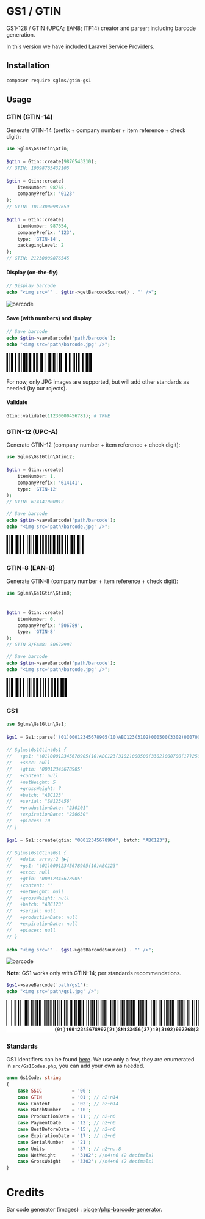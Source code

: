# GS1 / GTIN

GS1-128 / GTIN (UPCA; EAN8; ITF14) creator and parser; including barcode generation.

In this version we have included Laravel Service Providers.

## Installation

```bash
composer require sglms/gtin-gs1
```

## Usage

### GTIN (GTIN-14)

Generate GTIN-14 (prefix + company number + item reference + check digit):

```php
use Sglms\Gs1Gtin\Gtin;

$gtin = Gtin::create(9876543210);
// GTIN: 10098765432105

$gtin = Gtin::create(
    itemNumber: 98765,
    companyPrefix: '0123'
);
// GTIN: 10123000987659

$gtin = Gtin::create(
    itemNumber: 987654,
    companyPrefix: '123',
    type: 'GTIN-14',
    packagingLevel: 2
);
// GTIN: 21230009876545

```
#### Display (on-the-fly)
```php
// Display barcode
echo "<img src='" . $gtin->getBarcodeSource() . "' />";
```

![barcode](resources/gtin.png "Generated barcode")

#### Save (with numbers) and display
```php
// Save barcode
echo $gtin->saveBarcode('path/barcode');
echo "<img src='path/barcode.jpg' />";
```

![barcode](resources/gtin.jpg "Generated barcode")

For now, only JPG images are supported, but will add other standards as needed (by our rojects).

#### Validate

```php
Gtin::validate(11230000456781); # TRUE
```



### GTIN-12 (UPC-A)

Generate GTIN-12 (company number + item reference + check digit):

```php
use Sglms\Gs1Gtin\Gtin12;

$gtin = Gtin::create(
    itemNumber: 1,
    companyPrefix: '614141',
    type: 'GTIN-12'
);
// GTIN: 614141000012
```

```php
// Save barcode
echo $gtin->saveBarcode('path/barcode');
echo "<img src='path/barcode.jpg' />";
```

![barcode](resources/gtin12.jpg "Generated barcode")

### GTIN-8 (EAN-8)

Generate GTIN-8 (company number + item reference + check digit):

```php
use Sglms\Gs1Gtin\Gtin8;


$gtin = Gtin::create(
    itemNumber: 0,
    companyPrefix: '506789',
    type: 'GTIN-8'
);
// GTIN-8/EAN8: 50678907
```

```php
// Save barcode
echo $gtin->saveBarcode('path/barcode');
echo "<img src='path/barcode.jpg' />";
```

![barcode](resources/gtin8.jpg "Generated barcode")

### GS1

```php
use Sglms\Gs1Gtin\Gs1;

$gs1 = Gs1::parse('(01)00012345678905(10)ABC123(3102)000500(3302)000700(17)250630(21)SN123456(37)10(11)230101');

// Sglms\Gs1Gtin\Gs1 {
//   +gs1: "(01)00012345678905(10)ABC123(3102)000500(3302)000700(17)250630(21)SN123456(37)10(11)230101"
//   +sscc: null
//   +gtin: "00012345678905"
//   +content: null
//   +netWeight: 5
//   +grossWeight: 7
//   +batch: "ABC123"
//   +serial: "SN123456"
//   +productionDate: "230101"
//   +expirationDate: "250630"
//   +pieces: 10
// }

$gs1 = Gs1::create(gtin: "00012345678904", batch: "ABC123");

// Sglms\Gs1Gtin\Gs1 {
//   +data: array:2 [▶]
//   +gs1: "(01)00012345678905(10)ABC123"
//   +sscc: null
//   +gtin: "00012345678905"
//   +content: ""
//   +netWeight: null
//   +grossWeight: null
//   +batch: "ABC123"
//   +serial: null
//   +productionDate: null
//   +expirationDate: null
//   +pieces: null
// }

echo "<img src='" . $gs1->getBarcodeSource() . "' />";
```

![barcode](resources/gs1.png "Generated barcode")

**Note**: GS1 works only with GTIN-14; per standards recommendations.

```php
$gs1->saveBarcode('path/gs1');
echo "<img src='path/gs1.jpg' />";
```

![barcode](resources/gs1.jpg "Generated barcode")


### Standards

GS1 Identifiers can be found [here](https://www.databar-barcode.info/application-identifiers/). We use only a few, they are enumerated in `src/Gs1Codes.php`, you can add your own as needed.

```php
enum Gs1Code: string
{
    case SSCC           = '00';
    case GTIN           = '01'; // n2+n14
    case Content        = '02'; // n2+n14
    case BatchNumber    = '10';
    case ProductionDate = '11'; // n2+n6
    case PaymentDate    = '12'; // n2+n6
    case BestBeforeDate = '15'; // n2+n6
    case ExpirationDate = '17'; // n2+n6
    case SerialNumber   = '21';
    case Units          = '37'; // n2+n..8
    case NetWeight      = '3102'; //n4+n6 (2 decimals)
    case GrossWeight    = '3302'; //n4+n6 (2 decimals)
}
```



# Credits
Bar code generator (images) : [picqer/php-barcode-generator](https://github.com/picqer/php-barcode-generator).
